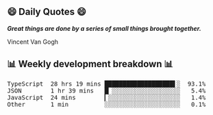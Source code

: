 ## 😄 Daily Quotes 😄

_**Great things are done by a series of small things brought together.**_

Vincent Van Gogh



## 📊 Weekly development breakdown 📊

<pre>TypeScript  28 hrs 19 mins ███████████████████▌░  93.1%
JSON        1 hr 39 mins   █▏░░░░░░░░░░░░░░░░░░░   5.4%
JavaScript  24 mins        ▎░░░░░░░░░░░░░░░░░░░░   1.4%
Other       1 min          ░░░░░░░░░░░░░░░░░░░░░   0.1%</pre>